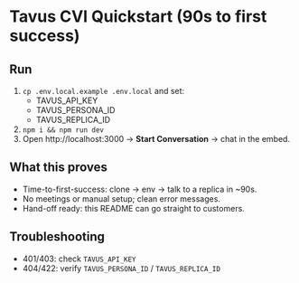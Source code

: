 # Tavus CVI Quickstart (90s to first success)

## Run
1) `cp .env.local.example .env.local` and set:
   - TAVUS_API_KEY
   - TAVUS_PERSONA_ID
   - TAVUS_REPLICA_ID
2) `npm i && npm run dev`
3) Open http://localhost:3000 → **Start Conversation** → chat in the embed.

## What this proves
- Time-to-first-success: clone → env → talk to a replica in ~90s.
- No meetings or manual setup; clean error messages.
- Hand-off ready: this README can go straight to customers.

## Troubleshooting
- 401/403: check `TAVUS_API_KEY`
- 404/422: verify `TAVUS_PERSONA_ID` / `TAVUS_REPLICA_ID`
